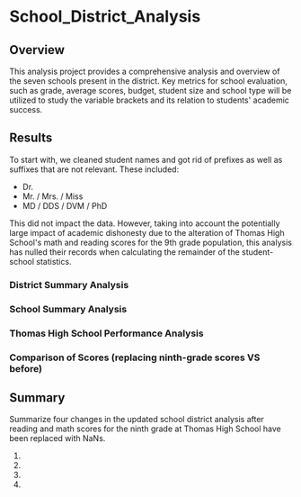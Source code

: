 # School_District_Analysis
## Overview
This analysis project provides a comprehensive analysis and overview of the seven schools present in the district. Key metrics for school evaluation, such as grade, average scores, budget, student size and school type will be utilized to study the variable brackets and its relation to students' academic success.

## Results
To start with, we cleaned student names and got rid of prefixes as well as suffixes that are not relevant. These included: 
- Dr.
- Mr. / Mrs. / Miss
- MD / DDS / DVM / PhD

This did not impact the data. However, taking into account the potentially large impact of academic dishonesty due to the alteration of Thomas High School's math and reading scores for the 9th grade population, this analysis has nulled their records when calculating the remainder of the student-school statistics.

### District Summary Analysis

### School Summary Analysis

### Thomas High School Performance Analysis

### Comparison of Scores (replacing ninth-grade scores VS before)

## Summary
Summarize four changes in the updated school district analysis after reading and math scores for the ninth grade at Thomas High School have been replaced with NaNs.

1.
2.
3.
4.
